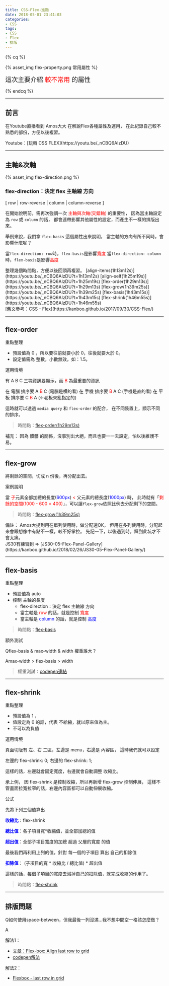```yaml
---
title: CSS-Flex-進階
date: 2018-05-01 23:41:03
categories:
- CSS
tags:
- CSS
- Flex
- 排版
---
```



{% cq %}

{% asset_img flex-property.png 常用屬性 %}

<font style="font-size:20px;">這次主要介紹 <font color="red">較不常用</font> 的屬性</font>

{% endcq %}

<!-- more -->
***
## 前言

在Youtube直播看到 Amos大大 在解說Flex各種屬性及運用，
在此紀錄自己較不熟悉的部份，方便以後複習。

<div class="note info">Youtube：[玩轉 CSS FLEX](https://youtu.be/_nCBQ6AIzDU)</div>

***
## 主軸&次軸

{% asset_img flex-direction.png %}

### flex-direction：決定 flex 主軸線 方向
[ row | row-reverse | column | column-reverse ]

在開始說明前，需再次強調一次 <font color="red">主軸與次軸(交錯軸)</font> 的重要性，
因為當主軸設定為 `row` 或 `column` 的話，
都會連帶影響其他屬性的設定，而產生不一樣的排版出來。

舉例來說，我們拿 `flex-basis` 這個屬性出來說明，
當主軸的方向有所不同時，會影響什麼呢？

當`flex-direction: row`時，`flex-basis`是影響<font color="red">寬度</font>
當`flex-direction: column`時，`flex-basis`是影響<font color="red">高度</font>


<div class="note warning">整理幾個時間點，方便以後回頭再複習。
[align-items(1h13m12s)](https://youtu.be/_nCBQ6AIzDU?t=1h13m12s)
[align-self(1h25m19s)](https://youtu.be/_nCBQ6AIzDU?t=1h25m19s)
[flex-order(1h29m13s)](https://youtu.be/_nCBQ6AIzDU?t=1h29m13s)
[flex-grow(1h39m25s)](https://youtu.be/_nCBQ6AIzDU?t=1h39m25s)
[flex-basis(1h43m15s)](https://youtu.be/_nCBQ6AIzDU?t=1h43m15s)
[flex-shrink(1h46m55s)](https://youtu.be/_nCBQ6AIzDU?t=1h46m55s)</div><div class="note info">[舊文參考：CSS - Flex](https://kanboo.github.io/2017/09/30/CSS-Flex/)</div>

***
## flex-order


<span id="inline-blue">重點整理</span>
- 預設值為 0 ，所以要往前就要小於 0，往後就要大於 0。
- 設定值需為 整數，小數無效，如：1.5。

<span id="inline-green">運用情境</span>

有 A B C 三塊資訊要顯示，而 <font color="red">B</font> 為最重要的資訊

在 電腦 排序要 A <font color="red">B</font> C (電腦是横的看)
在 手機 排序要 <font color="red">B</font> A C (手機是直的看)
在 平板 排序要 C <font color="red">B</font> A (←老板來亂指定的)

這時就可以透過 `media query` 和 `flex-order` 的配合，
在不同裝置上，顯示不同的排序。

> 時間點：[flex-order(1h29m13s)](https://youtu.be/_nCBQ6AIzDU?t=1h29m13s)

<div class="note primary">補充：
因為 髒髒 的關係，沒事別出大絕，而且也要一一去設定，怕以後維護不易。</div>

***
## flex-grow

將剩餘的空間，切成 n 份後，再分配出去。

<span id="inline-green">案例說明</span>

當 <font color="red">子</font>元素全部加總的長度(<font color="blue">600px</font>) <font color="red"><</font> 父元素的總長度(<font color="blue">1000px</font>) 時，
此時就有「<font color="red">剩餘的空間(1000 - 600 = 400)</font>」，可以讓`flex-grow`依照比例去分配剩下的空間。


> 時間點：[flex-grow(1h39m25s)](https://youtu.be/_nCBQ6AIzDU?t=1h39m25s)

<div class="note primary">備註：
Amos大提到用在單列使用時，做分配還OK，
但用在多列使用時，分配起來會跟想像中有點不一樣，較不好掌控。
先記一下，以後遇到時，踩到此坑才不會太痛。</div>

<div class="note info">JS30有練習到 => [JS30-05-Flex-Panel-Gallery](https://kanboo.github.io/2018/02/26/JS30-05-Flex-Panel-Gallery/)</div>


***
## flex-basis

<span id="inline-blue">重點整理</span>

- 預設值為 auto
- 控制 主軸的長度
  - flex-direction：決定 flex 主軸線 方向
  - 當主軸是 <font color="red">row</font> 的話，就是控制 <font color="red">寬度</font>
  - 當主軸是 <font color="blue">column</font> 的話，就是控制 <font color="blue">高度</font>

> 時間點：[flex-basis](https://youtu.be/_nCBQ6AIzDU?t=1h43m15s)

<span id="inline-green">額外測試</span>

<span id="inline-toc">Q</span>flex-basis & max-width & width 權重誰大？

<span id="inline-toc">A</span>max-width > flex-basis > width

> 權重測試：[codepen連結](https://codepen.io/Kanboo/pen/deNyXo)

***
## flex-shrink


<span id="inline-blue">重點整理</span>
- 預設值為 1 ，
- 值設定為 0 的話，代表 不給縮，就以原來值為主。
- 不可以為負值

<span id="inline-green">運用情境</span>

頁面切版有 左、右 二區，左邊是 menu，右邊是 內容區，
這時我們就可以設定

左邊的 flex-shrink: 0;
右邊的 flex-shrink: 1;

這樣的話，左邊就會固定寬度，右邊就會自動調整 收縮比。

承上例，
因 flex-shrink 是控制收縮，所以再新增 flex-grow 控制伸展，
這樣不管畫面拉寬拉窄的話，右邊內容區都可以自動伸展收縮。


<span id="inline-purple">公式</span>

先將下列三個值算出

<font color="blue">**收縮比**</font>：flex-shrink

<font color="blue">**總比值**</font>：各子項目寬*收縮值，並全部加總的值

<font color="blue">**超出值**</font>：全部子項目寬度的加總 超過 父層的寬度 的值

最後我們再利用上列的值，針對 每一個的子項目 算出 自己的扣除值

<font color="blue">**扣除值**</font>： (子項目的寬 \* 收縮比 / 總比值) \* 超出值

這樣的話，每個子項目的寬度去減掉自己的扣除值，就完成收縮的作用了。


> 時間點：[flex-shrink](https://youtu.be/_nCBQ6AIzDU?t=1h46m55s)


***

## 排版問題

<span id="inline-toc">Q</span>如何使用space-between，但我最後一列沒滿...我不想中間空一格該怎麼做？

<span id="inline-toc">A</span>

解法1：
- [文章：Flex-box: Align last row to grid](https://stackoverflow.com/questions/18744164/flex-box-align-last-row-to-grid)
- [codepen解法](https://codepen.io/DanAndreasson/pen/ZQXLXj)

解法2：
- [Flexbox - last row in grid](https://codepen.io/tuxsudo/pen/VYERQJ)